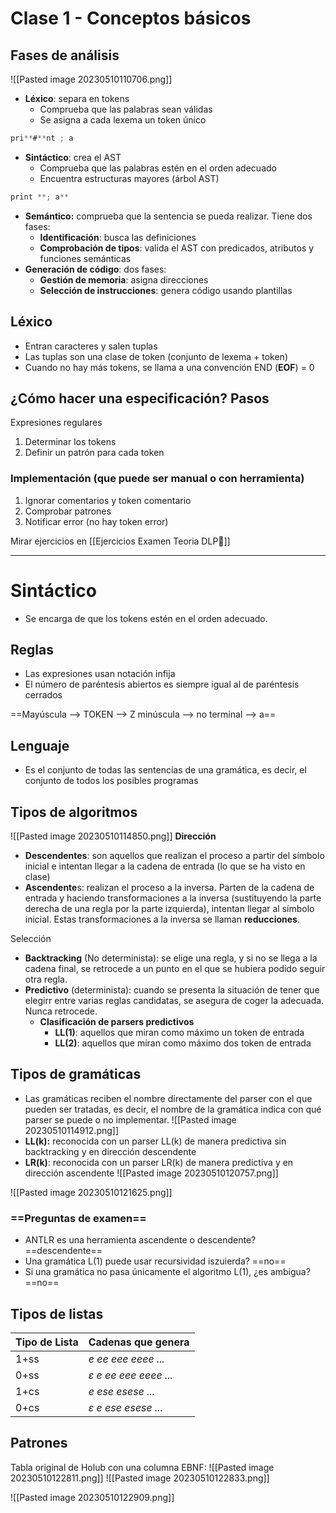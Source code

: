 # Clase 1 - Conceptos básicos

## Fases de análisis
![[Pasted image 20230510110706.png]]
- **Léxico**: separa en tokens
	- Comprueba que las palabras sean válidas
	- Se asigna a cada lexema un token único
````java
pri**#**nt ; a
````
- **Sintáctico**: crea el AST
	- Comprueba que las palabras estén en el orden adecuado
	- Encuentra estructuras mayores (árbol AST)
````java
print **; a**
````
- **Semántico:** comprueba que la sentencia se pueda realizar. Tiene dos fases:
	- **Identificación**: busca las definiciones
	- **Comprobación de tipos**: valida el AST con predicados, atributos y funciones semánticas
- **Generación de código**: dos fases:
	- **Gestión de memoria**: asigna direcciones
	- **Selección de instrucciones**: genera código usando plantillas

## Léxico
- Entran caracteres y salen tuplas
- Las tuplas son una clase de token (conjunto de lexema + token)
- Cuando no hay más tokens, se llama a una convención END (**EOF**) = 0

## ¿Cómo hacer una especificación? Pasos
Expresiones regulares
1. Determinar los tokens
2. Definir un patrón para cada token

### Implementación (que puede ser manual o con herramienta)
1. Ignorar comentarios y token comentario
2. Comprobar patrones
3. Notificar error (no hay token error)

Mirar ejercicios en [[Ejercicios Examen Teoria DLP🐲]]

---
# Sintáctico

- Se encarga de que los tokens estén en el orden adecuado.

## Reglas
- Las expresiones usan notación infija
- El número de paréntesis abiertos es siempre igual al de paréntesis cerrados

==Mayúscula --> TOKEN --> Z
minúscula --> no terminal --> a==

## Lenguaje
- Es el conjunto de todas las sentencias de una gramática, es decir, el conjunto de todos los posibles programas

## Tipos de algoritmos
![[Pasted image 20230510114850.png]]
**Dirección**
- **Descendentes**: son aquellos que realizan el proceso a partir del símbolo inicial e intentan llegar a la cadena de entrada (lo que se ha visto en clase)
- **Ascendente**s: realizan el proceso a la inversa. Parten de la cadena de entrada y haciendo transformaciones a la inversa (sustituyendo la parte derecha de una regla por la parte izquierda), intentan llegar al símbolo inicial. Estas transformaciones a la inversa se llaman **reducciones**.

Selección
- **Backtracking** (No determinista): se elige una regla, y si no se llega a la cadena final, se retrocede a un punto en el que se hubiera podido seguir otra regla.
- **Predictivo** (determinista): cuando se presenta la situación de tener que elegirr entre varias reglas candidatas, se asegura de coger la adecuada. Nunca retrocede.
	- **Clasificación de parsers predictivos**
		- **LL(1)**: aquellos que miran como máximo un token de entrada
		- **LL(2)**: aquellos que miran como máximo dos token de entrada

## Tipos de gramáticas
- Las gramáticas reciben el nombre directamente del parser con el que pueden ser tratadas, es decir, el nombre de la gramática indica con qué parser se puede o no implementar.
![[Pasted image 20230510114912.png]]
- **LL(k):** reconocida con un parser LL(k) de manera predictiva sin backtracking y en dirección descendente
- **LR(k)**: reconocida con un parser LR(k) de manera predictiva y en dirección ascendente
![[Pasted image 20230510120757.png]]

![[Pasted image 20230510121625.png]]

### ==Preguntas de examen==

- ANTLR es una herramienta ascendente o descendente? ==descendente==
- Una gramática L(1) puede usar recursividad iszuierda? ==no==
- Si una gramática no pasa únicamente el algoritmo L(1), ¿es ambigua? ==no==

## Tipos de listas
|Tipo de Lista|Cadenas que genera|
|--|--|
|1+ss|_e ee eee eeee ..._|
|0+ss|_ε e ee eee eeee ..._|
|1+cs|_e ese esese ..._|
|0+cs|_ε e ese esese ..._|

## Patrones
Tabla original de Holub con una columna EBNF:
![[Pasted image 20230510122811.png]]
![[Pasted image 20230510122833.png]]

![[Pasted image 20230510122909.png]]

